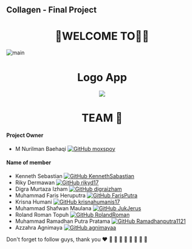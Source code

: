 ## Collagen - Final Project
<h1 align="Center">
  🙇WELCOME TO🙇‍♀️
</h1>

![main](https://user-images.githubusercontent.com/89505830/203350266-4dfdba14-abba-464d-a82b-8b5af7e722aa.svg)

<h1 align="Center">
  Logo App
</h1>
<p align="center">
  <img src="https://user-images.githubusercontent.com/89505830/202909363-95de68da-434a-4ad9-974a-db0d71459c3c.png">
</p>

<h1 align="Center">
  TEAM 📢
</h1>

#### Project Owner
- M Nurilman Baehaqi [![GitHub moxspoy](https://img.shields.io/github/followers/moxspoy?label=Follow&style=social)](https://github.com/moxspoy)

#### Name of member  
- Kenneth Sebastian [![GitHub KennethSabastian](https://img.shields.io/github/followers/KennethSabastian?label=Follow&style=social)](https://github.com/KennethSabastian)
- Riky Dermawan [![GitHub rikyd17](https://img.shields.io/github/followers/rikyd17?label=Follow&style=social)](https://github.com/rikyd17)
- Digra Murtaza Izham [![GitHub digraizham](https://img.shields.io/github/followers/digraizham?label=Follow&style=social)](https://github.com/digraizham)
- Muhammad Faris Heruputra [![GitHub FarisPutra](https://img.shields.io/github/followers/FarisPutra?label=Follow&style=social)](https://github.com/FarisPutra)
- Krisna Humani [![GitHub krisnahumanis17](https://img.shields.io/github/followers/krisnahumanis17?label=Follow&style=social)](https://github.com/krisnahumanis17)
- Muhammad Shafwan Maulana [![GitHub JukJerus](https://img.shields.io/github/followers/JukJerus?label=Follow&style=social)](https://github.com/JukJerus)
- Roland Roman Topuh [![GitHub RolandRoman](https://img.shields.io/github/followers/RolandRoman?label=Follow&style=social)](https://github.com/RolandRoman)
- Muhammad Ramadhan Putra Pratama [![GitHub Ramadhanputra1121](https://img.shields.io/github/followers/ramadhanputra1121?label=Follow&style=social)](https://github.com/Ramadhanputra1121)
- Azzahra Agnimaya [![GitHub agnimayaa](https://img.shields.io/github/followers/agnimayaa?label=Follow&style=social)](https://github.com/agnimayaa)

Don't forget to follow guys, thank you ❤️ 🧡 💛 💚 💙 💜 🖤 🤍 🤎
